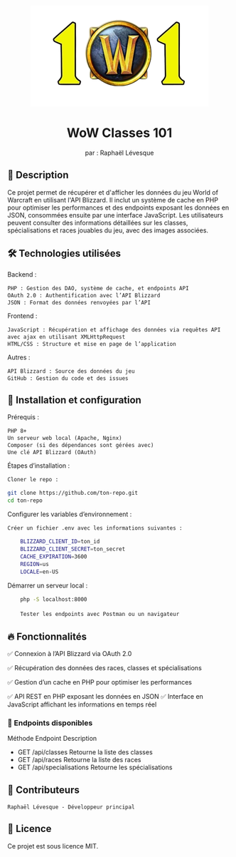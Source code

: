<div align="center">
  <a href="https://github.com/cegepmatane/devoir-ajax-2023-GalahadIII">
    <img src="assets/wow-classes-101.png" alt="Logo" width="402" height="226">
  </a>
</div>

<div align="center">
<h1 align="center">WoW Classes 101</h1>

  <p align="center">
  par : Raphaël Lévesque
  </p>
</div>

## 📌 Description

Ce projet permet de récupérer et d'afficher les données du jeu World of Warcraft en utilisant l'API Blizzard. Il inclut un système de cache en PHP pour optimiser les performances et des endpoints exposant les données en JSON, consommées ensuite par une interface JavaScript. Les utilisateurs peuvent consulter des informations détaillées sur les classes, spécialisations et races jouables du jeu, avec des images associées.


## 🛠 Technologies utilisées

Backend :

    PHP : Gestion des DAO, système de cache, et endpoints API
    OAuth 2.0 : Authentification avec l’API Blizzard
    JSON : Format des données renvoyées par l’API

Frontend :

    JavaScript : Récupération et affichage des données via requêtes API avec ajax en utilisant XMLHttpRequest 
    HTML/CSS : Structure et mise en page de l’application

Autres :

    API Blizzard : Source des données du jeu
    GitHub : Gestion du code et des issues


## 🚀 Installation et configuration

Prérequis :

    PHP 8+
    Un serveur web local (Apache, Nginx)
    Composer (si des dépendances sont gérées avec)
    Une clé API Blizzard (OAuth)

Étapes d’installation :

    Cloner le repo :
```bash
git clone https://github.com/ton-repo.git
cd ton-repo
```
Configurer les variables d’environnement :

    Créer un fichier .env avec les informations suivantes :
```bash
    BLIZZARD_CLIENT_ID=ton_id
    BLIZZARD_CLIENT_SECRET=ton_secret
    CACHE_EXPIRATION=3600
    REGION=us
    LOCALE=en-US
```
Démarrer un serveur local :
```bash
    php -S localhost:8000

    Tester les endpoints avec Postman ou un navigateur
```
## 🔥 Fonctionnalités

✅ Connexion à l’API Blizzard via OAuth 2.0

✅ Récupération des données des races, classes et spécialisations

✅ Gestion d’un cache en PHP pour optimiser les performances

✅ API REST en PHP exposant les données en JSON
✅ Interface en JavaScript affichant les informations en temps réel


### 📖 Endpoints disponibles
Méthode	Endpoint	Description
- GET	/api/classes	Retourne la liste des classes
- GET	/api/races	Retourne la liste des races
- GET	/api/specialisations	Retourne les spécialisations

## 👥 Contributeurs

    Raphaël Lévesque - Développeur principal

## 📝 Licence

Ce projet est sous licence MIT.

